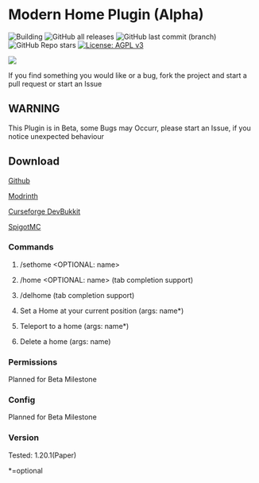 
# Modern Home Plugin (Alpha)
![Building](https://github.com/Alex-265/HomesPlugin/actions/workflows/gradle.yml/badge.svg) ![GitHub all releases](https://img.shields.io/github/downloads/Alex-265/HomesPlugin/total) ![GitHub last commit (branch)](https://img.shields.io/github/last-commit/Alex-265/HomesPlugin/master) ![GitHub Repo stars](https://img.shields.io/github/stars/Alex-265/HomesPlugin) [![License: AGPL v3](https://img.shields.io/badge/License-AGPL%20v3-blue.svg)](https://www.gnu.org/licenses/agpl-3.0)



![](https://github.com/Alex-265/HomesPlugin/assets/63714415/f658c1d5-4db7-4cba-be76-5f6d42dd8d50)

If you find something you would like or a bug, fork the project and start a pull request or start an Issue


## WARNING

This Plugin is in Beta, some Bugs may Occurr, please start an Issue, if you notice unexpected behaviour

## Download
[Github](https://github.com/Alex-265/HomesPlugin/releases/tag/Release)

[Modrinth](https://modrinth.com/mod/modernhomes)

[Curseforge DevBukkit](https://legacy.curseforge.com/minecraft/bukkit-plugins/modernhomes)

[SpigotMC](https://www.spigotmc.org/resources/modernhomes.111615/)


### Commands
1. /sethome <OPTIONAL: name>
2. /home <OPTIONAL: name> (tab completion support)
3. /delhome <name> (tab completion support)

1. Set a Home at your current position (args: name*)
2. Teleport to a home (args: name*)
3. Delete a home (args: name)

### Permissions
Planned for Beta Milestone

### Config
Planned for Beta Milestone

### Version 
Tested: 1.20.1(Paper)

*=optional
